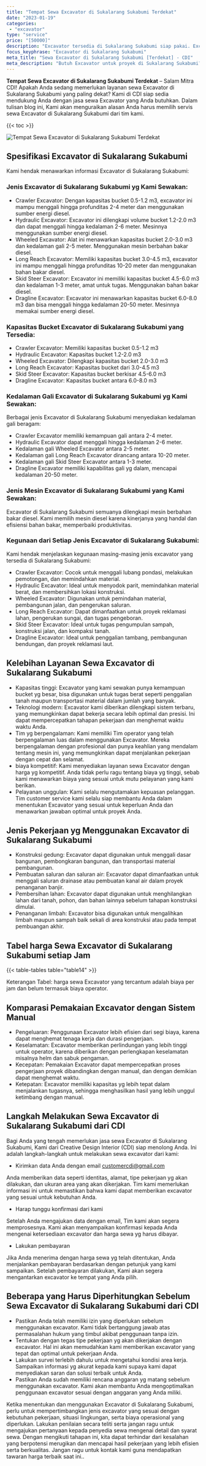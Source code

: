 ```yaml
---
title: "Tempat Sewa Excavator di Sukalarang Sukabumi Terdekat"
date: "2023-01-19"
categories:
 - "excavator"
type: "service"
price: "[50000]"
description: "Excavator tersedia di Sukalarang Sukabumi siap pakai. Excavator unggulan untuk proyek konstruksi yang membutuhkan peralatan profesional dengan performa maksimal. Hubungi kami segera."
focus_keyphrase: "Excavator di Sukalarang Sukabumi"
meta_title: "Sewa Excavator di Sukalarang Sukabumi [Terdekat] - CDI"
meta_description: "Butuh Excavator untuk proyek di Sukalarang Sukabumi?. Kami menyediakan Excavator berkualitas untuk menyelesaikan pekerjaan. Penawaran spesial minggu ini tersedia."
---
```


**Tempat Sewa Excavator di Sukalarang Sukabumi Terdekat** – Salam Mitra CDI! Apakah Anda sedang memerlukan layanan sewa Excavator di Sukalarang Sukabumi yang paling dekat? Kami di CDI siap sedia mendukung Anda dengan jasa sewa Excavator yang Anda butuhkan. Dalam tulisan blog ini, Kami akan menguraikan alasan Anda harus memilih servis sewa Excavator di Sukalarang Sukabumi dari tim kami.

{{< toc >}}

![Tempat Sewa Excavator di Sukalarang Sukabumi Terdekat](/images/excavator/excavator-16.jpg)

## Spesifikasi Excavator di Sukalarang Sukabumi

Kami hendak menawarkan informasi Excavator di Sukalarang Sukabumi:

### Jenis Excavator di Sukalarang Sukabumi yg Kami Sewakan:

*   Crawler Excavator: Dengan kapasitas bucket 0.5-1.2 m3, excavator ini mampu menggali hingga profunditas 2-4 meter dan menggunakan sumber energi diesel.
*   Hydraulic Excavator: Excavator ini dilengkapi volume bucket 1.2-2.0 m3 dan dapat menggali hingga kedalaman 2-6 meter. Mesinnya menggunakan sumber energi diesel.
*   Wheeled Excavator: Alat ini menawarkan kapasitas bucket 2.0-3.0 m3 dan kedalaman gali 2-5 meter. Menggunakan mesin berbahan bakar diesel.
*   Long Reach Excavator: Memiliki kapasitas bucket 3.0-4.5 m3, excavator ini mampu menggali hingga profunditas 10-20 meter dan menggunakan bahan bakar diesel.
*   Skid Steer Excavator: Excavator ini memiliki kapasitas bucket 4.5-6.0 m3 dan kedalaman 1-3 meter, amat untuk tugas. Menggunakan bahan bakar diesel.
*   Dragline Excavator: Excavator ini menawarkan kapasitas bucket 6.0-8.0 m3 dan bisa menggali hingga kedalaman 20-50 meter. Mesinnya memakai sumber energi diesel.

### Kapasitas Bucket Excavator di Sukalarang Sukabumi yang Tersedia:

*   Crawler Excavator: Memiliki kapasitas bucket 0.5-1.2 m3
*   Hydraulic Excavator: Kapasitas bucket 1.2-2.0 m3
*   Wheeled Excavator: Dilengkapi kapasitas bucket 2.0-3.0 m3
*   Long Reach Excavator: Kapasitas bucket dari 3.0-4.5 m3
*   Skid Steer Excavator: Kapasitas bucket berkisar 4.5-6.0 m3
*   Dragline Excavator: Kapasitas bucket antara 6.0-8.0 m3

### Kedalaman Gali Excavator di Sukalarang Sukabumi yg Kami Sewakan:

Berbagai jenis Excavator di Sukalarang Sukabumi menyediakan kedalaman gali beragam:

*   Crawler Excavator memiliki kemampuan gali antara 2-4 meter.
*   Hydraulic Excavator dapat menggali hingga kedalaman 2-6 meter.
*   Kedalaman gali Wheeled Excavator antara 2-5 meter.
*   Kedalaman gali Long Reach Excavator dirancang antara 10-20 meter.
*   Kedalaman gali Skid Steer Excavator antara 1-3 meter.
*   Dragline Excavator memiliki kapabilitas gali yg dalam, mencapai kedalaman 20-50 meter.

### Jenis Mesin Excavator di Sukalarang Sukabumi yang Kami Sewakan:

Excavator di Sukalarang Sukabumi semuanya dilengkapi mesin berbahan bakar diesel. Kami memilih mesin diesel karena kinerjanya yang handal dan efisiensi bahan bakar, memperbaiki produktivitas.

### Kegunaan dari Setiap Jenis Excavator di Sukalarang Sukabumi:

Kami hendak menjelaskan kegunaan masing-masing jenis excavator yang tersedia di Sukalarang Sukabumi:

*   Crawler Excavator: Cocok untuk menggali lubang pondasi, melakukan pemotongan, dan memindahkan material.
*   Hydraulic Excavator: Ideal untuk menyodok parit, memindahkan material berat, dan membersihkan lokasi konstruksi.
*   Wheeled Excavator: Digunakan untuk pemindahan material, pembangunan jalan, dan pengerukan saluran.
*   Long Reach Excavator: Dapat dimanfaatkan untuk proyek reklamasi lahan, pengerukan sungai, dan tugas pengeboran.
*   Skid Steer Excavator: Ideal untuk tugas pengumpulan sampah, konstruksi jalan, dan kompaksi tanah.
*   Dragline Excavator: Ideal untuk penggalian tambang, pembangunan bendungan, dan proyek reklamasi laut.

## Kelebihan Layanan Sewa Excavator di Sukalarang Sukabumi

*   Kapasitas tinggi: Excavator yang kami sewakan punya kemampuan bucket yg besar, bisa digunakan untuk tugas berat seperti penggalian tanah maupun transportasi material dalam jumlah yang banyak.
*   Teknologi modern: Excavator kami diberikan dilengkapi sistem terbaru, yang memungkinkan dapat bekerja secara lebih optimal dan presisi. Ini dapat mempercepatkan tahapan pekerjaan dan menghemat waktu waktu Anda.
*   Tim yg berpengalaman: Kami memiliki Tim operator yang telah berpengalaman luas dalam menggunakan Excavator. Mereka berpengalaman dengan profesional dan punya keahlian yang mendalam tentang mesin ini, yang memungkinkan dapat menjalankan pekerjaan dengan cepat dan selamat.
*   biaya kompetitif: Kami menyediakan layanan sewa Excavator dengan harga yg kompetitif. Anda tidak perlu ragu tentang biaya yg tinggi, sebab kami menawarkan biaya yang sesuai untuk mutu pelayanan yang kami berikan.
*   Pelayanan unggulan: Kami selalu mengutamakan kepuasan pelanggan. Tim customer service kami selalu siap membantu Anda dalam menentukan Excavator yang sesuai untuk keperluan Anda dan menawarkan jawaban optimal untuk proyek Anda.

## Jenis Pekerjaan yg Menggunakan Excavator di Sukalarang Sukabumi

*   Konstruksi gedung: Excavator dapat digunakan untuk menggali dasar bangunan, pembongkaran bangunan, dan transportasi material pembangunan.
*   Pembuatan saluran dan saluran air: Excavator dapat dimanfaatkan untuk menggali saluran drainase atau pembuatan kanal air dalam proyek penanganan banjir.
*   Pembersihan lahan: Excavator dapat digunakan untuk menghilangkan lahan dari tanah, pohon, dan bahan lainnya sebelum tahapan konstruksi dimulai.
*   Penanganan limbah: Excavator bisa digunakan untuk mengalihkan limbah maupun sampah baik sekali di area konstruksi atau pada tempat pembuangan akhir.

## Tabel harga Sewa Excavator di Sukalarang Sukabumi setiap Jam

{{< table-tables table="table14" >}}

Keterangan Tabel: harga sewa Excavator yang tercantum adalah biaya per jam dan belum termasuk biaya operator.

## Komparasi Pemakaian Excavator dengan Sistem Manual

*   Pengeluaran: Penggunaan Excavator lebih efisien dari segi biaya, karena dapat menghemat tenaga kerja dan durasi pengerjaan.
*   Keselamatan: Excavator memberikan perlindungan yang lebih tinggi untuk operator, karena diberikan dengan perlengkapan keselamatan misalnya helm dan sabuk pengaman.
*   Kecepatan: Pemakaian Excavator dapat mempercepatkan proses pengerjaan proyek dibandingkan dengan manual, dan dengan demikian dapat menghemat waktu.
*   Ketepatan: Excavator memiliki kapasitas yg lebih tepat dalam menjalankan tugasnya, sehingga menghasilkan hasil yang lebih unggul ketimbang dengan manual.

## Langkah Melakukan Sewa Excavator di Sukalarang Sukabumi dari CDI

Bagi Anda yang tengah memerlukan jasa sewa Excavator di Sukalarang Sukabumi, Kami dari Creative Design Interior (CDI) siap menolong Anda. Ini adalah langkah-langkah untuk melakukan sewa excavator dari kami:

*   Kirimkan data Anda dengan email customercdi@gmail.com

Anda memberikan data seperti identitas, alamat, tipe pekerjaan yg akan dilakukan, dan ukuran area yang akan dikerjakan. Tim kami memerlukan informasi ini untuk memastikan bahwa kami dapat memberikan excavator yang sesuai untuk kebutuhan Anda.
*   Harap tunggu konfirmasi dari kami

Setelah Anda mengajukan data dengan email, Tim kami akan segera memprosesnya. Kami akan menyampaikan konfirmasi kepada Anda mengenai ketersediaan excavator dan harga sewa yg harus dibayar.
*   Lakukan pembayaran

Jika Anda menerima dengan harga sewa yg telah ditentukan, Anda menjalankan pembayaran berdasarkan dengan petunjuk yang kami sampaikan. Setelah pembayaran dilakukan, Kami akan segera mengantarkan excavator ke tempat yang Anda pilih.

## Beberapa yang Harus Diperhitungkan Sebelum Sewa Excavator di Sukalarang Sukabumi dari CDI

*   Pastikan Anda telah memiliki izin yang diperlukan sebelum menggunakan excavator. Kami tidak bertanggung jawab atas permasalahan hukum yang timbul akibat penggunaan tanpa izin.
*   Tentukan dengan tegas tipe pekerjaan yg akan dikerjakan dengan excavator. Hal ini akan memudahkan kami memberikan excavator yang tepat dan optimal untuk pekerjaan Anda.
*   Lakukan survei terlebih dahulu untuk mengetahui kondisi area kerja. Sampaikan informasi yg akurat kepada kami supaya kami dapat menyediakan saran dan solusi terbaik untuk Anda.
*   Pastikan Anda sudah memiliki rencana anggaran yg matang sebelum menggunakan excavator. Kami akan membantu Anda mengoptimalkan penggunaan excavator sesuai dengan anggaran yang Anda miliki.

Ketika menentukan dan menggunakan Excavator di Sukalarang Sukabumi, perlu untuk mempertimbangkan jenis excavator yang sesuai dengan kebutuhan pekerjaan, situasi lingkungan, serta biaya operasional yang diperlukan. Lakukan penilaian secara teliti serta jangan ragu untuk mengajukan pertanyaan kepada penyedia sewa mengenai detail dan syarat sewa. Dengan mengikuti tahapan ini, kita dapat terhindar dari kesalahan yang berpotensi merugikan dan mencapai hasil pekerjaan yang lebih efisien serta berkualitas. Jangan ragu untuk kontak kami guna mendapatkan tawaran harga terbaik saat ini..